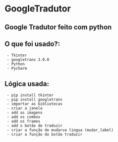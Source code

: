 # GoogleTradutor
## Google Tradutor feito com python

## O que foi usado?:
     - Tkinter
     - googletrans 3.0.0
     - Python
     - Pycharm
     
## Lógica usada:
     - pip install tkinter
     - pip install googletrans
     - importar as bibliotecas
     - criar a janela
     - add as imagens
     - add os combox 
     - add os frames
     - add o botão de traduzir
     - criar a função de mudarva lingua (mudar_label)
     - criar a função do botão traduzir     
    
